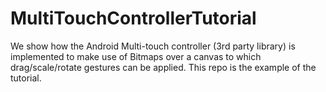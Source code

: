 MultiTouchControllerTutorial
============================

We show how the Android Multi-touch controller (3rd party library) is implemented to make use of Bitmaps over a canvas to which drag/scale/rotate gestures can be applied. This repo is the example of the tutorial.